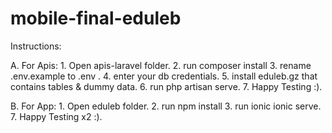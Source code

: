 # mobile-final-eduleb

Instructions:

  A. For Apis:
    1. Open apis-laravel folder.
    2. run composer install
    3. rename .env.example to .env .
    4. enter your db credentials.
    5. install eduleb.gz that contains tables & dummy data.
    6. run php artisan serve.
    7. Happy Testing :).
    
  B. For App:
    1. Open eduleb folder.
    2. run npm install
    3. run ionic ionic serve.
    7. Happy Testing x2 :).
   
